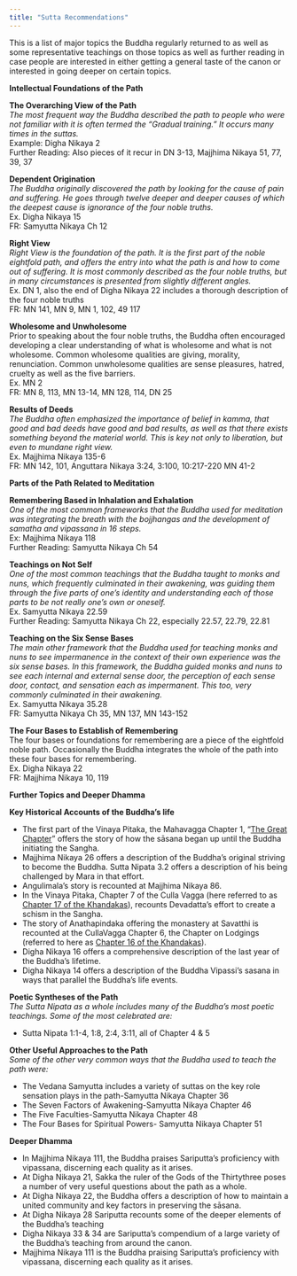 ```yaml
---
title: "Sutta Recommendations"
---
```


This is a list of major topics the Buddha regularly returned to as well as some representative teachings on those topics as well as further reading in case people are interested in either getting a general taste of the canon or interested in going deeper on certain topics.

**Intellectual Foundations of the Path**

**The Overarching View of the Path**  
_The most frequent way the Buddha described the path to people who were not familiar with it is often termed the “Gradual training.” It occurs many times in the suttas._  
Example: Digha Nikaya 2  
Further Reading: Also pieces of it recur in DN 3-13, Majjhima Nikaya 51, 77, 39, 37

**Dependent Origination**  
_The Buddha originally discovered the path by looking for the cause of pain and suffering. He goes through twelve deeper and deeper causes of which the deepest cause is ignorance of the four noble truths._  
Ex. Digha Nikaya 15  
FR: Samyutta Nikaya Ch 12

**Right View**  
_Right View is the foundation of the path. It is the first part of the noble eightfold path, and offers the entry into what the path is and how to come out of suffering. It is most commonly described as the four noble truths, but in many circumstances is presented from slightly different angles._  
Ex. DN 1, also the end of Digha Nikaya 22 includes a thorough description of the four noble truths  
FR: MN 141, MN 9, MN 1, 102, 49 117

**Wholesome and Unwholesome**  
Prior to speaking about the four noble truths, the Buddha often encouraged developing a clear understanding of what is wholesome and what is not wholesome. Common wholesome qualities are giving, morality, renunciation. Common unwholesome qualities are sense pleasures, hatred, cruelty as well as the five barriers.  
Ex. MN 2  
FR: MN 8, 113, MN 13-14, MN 128, 114, DN 25

**Results of Deeds**  
_The Buddha often emphasized the importance of belief in kamma, that good and bad deeds have good and bad results, as well as that there exists something beyond the material world. This is key not only to liberation, but even to mundane right view._  
Ex. Majjhima Nikaya 135-6  
FR: MN 142, 101, Anguttara Nikaya 3:24, 3:100, 10:217-220 MN 41-2

**Parts of the Path Related to Meditation**

**Remembering Based in Inhalation and Exhalation**  
_One of the most common frameworks that the Buddha used for meditation was integrating the breath with the bojjhangas and the development of samatha and vipassana in 16 steps._  
Ex: Majjhima Nikaya 118  
Further Reading: Samyutta Nikaya Ch 54

**Teachings on Not Self**  
_One of the most common teachings that the Buddha taught to monks and nuns, which frequently culminated in their awakening, was guiding them through the five parts of one’s identity and understanding each of those parts to be not really one’s own or oneself._  
Ex. Samyutta Nikaya 22.59  
Further Reading: Samyutta Nikaya Ch 22, especially 22.57, 22.79, 22.81

**Teaching on the Six Sense Bases**  
_The main other framework that the Buddha used for teaching monks and nuns to see impermanence in the context of their own experience was the six sense bases. In this framework, the Buddha guided monks and nuns to see each internal and external sense door, the perception of each sense door, contact, and sensation each as impermanent. This too, very commonly culminated in their awakening._  
Ex. Samyutta Nikaya 35.28  
FR: Samyutta Nikaya Ch 35, MN 137, MN 143-152

**The Four Bases to Establish of Remembering**  
The four bases or foundations for remembering are a piece of the eightfold noble path. Occasionally the Buddha integrates the whole of the path into these four bases for remembering.  
Ex. Digha Nikaya 22  
FR: Majjhima Nikaya 10, 119

**Further Topics and Deeper Dhamma**

**Key Historical Accounts of the Buddha’s life**

- The first part of the Vinaya Pitaka, the Mahavagga Chapter 1, “[The Great Chapter](https://suttacentral.net/pli-tv-kd?view=normal&lang=en)” offers the story of how the sāsana began up until the Buddha initiating the Sangha.
- Majjhima Nikaya 26 offers a description of the Buddha’s original striving to become the Buddha. Sutta Nipata 3.2 offers a description of his being challenged by Mara in that effort.
- Angulimala’s story is recounted at Majjhima Nikaya 86\.
- In the Vinaya Pitaka, Chapter 7 of the Culla Vagga (here referred to as [Chapter 17 of the Khandakas](https://suttacentral.net/pli-tv-kd?view=normal&lang=en)), recounts Devadatta’s effort to create a schism in the Sangha.
- The story of Anathapindaka offering the monastery at Savatthi is recounted at the CullaVagga Chapter 6, the Chapter on Lodgings (referred to here as [Chapter 16 of the Khandakas](https://suttacentral.net/pli-tv-kd?view=normal&lang=en)).
- Digha Nikaya 16 offers a comprehensive description of the last year of the Buddha’s lifetime.
- Digha Nikaya 14 offers a description of the Buddha Vipassi’s sasana in ways that parallel the Buddha’s life events.

**Poetic Syntheses of the Path**  
_The Sutta Nipata as a whole includes many of the Buddha’s most poetic teachings. Some of the most celebrated are:_

- Sutta Nipata 1:1-4, 1:8, 2:4, 3:11, all of Chapter 4 & 5

**Other Useful Approaches to the Path**  
_Some of the other very common ways that the Buddha used to teach the path were:_

- The Vedana Samyutta includes a variety of suttas on the key role sensation plays in the path-Samyutta Nikaya Chapter 36
- The Seven Factors of Awakening-Samyutta Nikaya Chapter 46
- The Five Faculties-Samyutta Nikaya Chapter 48
- The Four Bases for Spiritual Powers- Samyutta Nikaya Chapter 51

**Deeper Dhamma**

- In Majjhima Nikaya 111, the Buddha praises Sariputta’s proficiency with vipassana, discerning each quality as it arises.
- At Digha Nikaya 21, Sakka the ruler of the Gods of the Thirtythree poses a number of very useful questions about the path as a whole.
- At Digha Nikaya 22, the Buddha offers a description of how to maintain a united community and key factors in preserving the sāsana.
- At Digha Nikaya 28 Sariputta recounts some of the deeper elements of the Buddha’s teaching
- Digha Nikaya 33 & 34 are Sariputta’s compendium of a large variety of the Buddha’s teaching from around the canon.
- Majjhima Nikaya 111 is the Buddha praising Sariputta’s proficiency with vipassana, discerning each quality as it arises.
